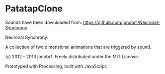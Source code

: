 # PatatapClone
Sounds have been downloaded from: https://github.com/jonobr1/Neuronal-Synchrony

Neuronal Synchrony:

A collection of two dimensional animations that are triggered by sound.

(c) 2012 - 2013 jonobr1. Freely distributed under the MIT License.

Prototyped with Processing, built with JavaScript.
